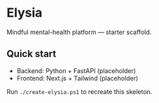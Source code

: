 ﻿# Elysia

Mindful mental-health platform — starter scaffold.

## Quick start
- Backend: Python + FastAPI (placeholder)
- Frontend: Next.js + Tailwind (placeholder)

Run `./create-elysia.ps1` to recreate this skeleton.
